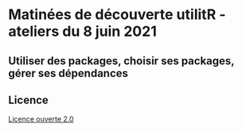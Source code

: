 # Matinées de découverte utilitR - ateliers du 8 juin 2021

## Utiliser des packages, choisir ses packages, gérer ses dépendances

## Licence

[Licence ouverte 2.0](https://spdx.org/licenses/etalab-2.0.html)
